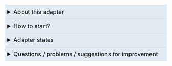 <!-- Markdown Collapsible Section, see https://gist.github.com/pierrejoubert73/902cc94d79424356a8d20be2b382e1ab -->
<details>
  <summary style="font-size:1.3em; border:1px solid #ddd; background-color:#E0EBF3; color:black; padding:10px 0 10px 5px">About this adapter</summary> <!-- Header -->
  <!-- Markdown Collapsible Section - We must have an empty line below (per link above)  -->

In our home automation we have several **triggers**, e.g.
 * motion sensor in the corridor triggers, 
 * a wall switch is pressed, 
 * a certain time occurs (e.g. 30 minutes after sunset or Mon-Fri at 7:00)

In addition, we often want that additional conditions are (not) met (e.g. 'Today is a holiday', 'living room window is open', brightness is greater than 100 lux, etc.).

So as soon as something triggers and optionally conditions apply or do not apply, target states (i.e. **Target devices**) should be switched.
In addition, a timer should run after a motion sensor is triggered, which (as soon as there is no more motion) switches off the target devices after the set number of seconds.

Smart Control takes care of this and executes everything according to IFTTT.

The goal is to replace many JavaScript and Blockly's and to provide a very user-friendly environment for various scenarios.

</details>
<!-- Markdown Collapsible Section - We must have an empty line below (per link above)  -->

<details>
  <summary style="font-size:1.3em; border:1px solid #ddd; background-color:#E0EBF3; color:black; padding:10px 0 10px 5px">How to start?</summary> <!-- Header -->
  <!-- Markdown Collapsible Section - We must have an empty line below (per link above)  -->

You simply go through the individual options pages (tabs) as follows:

| Tab | What to do |
|--------|------------|
|1. TARGET DEVICES | Here you enter all your target devices to be switched, e.g. lights, radio, etc. You can enter single device states in the first table, and/or use so-called enumerations ("enums") in the second table. [Documentation link : Enumerations](https://www.iobroker.net/#en/documentation/admin/enums.md) |
|2. ADDITIONAL CONDITIONS | *optional*: Here you enter additional conditions that should (not) apply, e.g.: nobody present, holiday today, etc. |
|3. TRIGGERS |Here you enter triggers, e.g. motion sensors, wall switches, etc., as well as any time-dependent triggers (e.g. every day at 8:00 am). |
|4 ZONES |Here you bring everything together by defining all "zones" (e.g. bathroom 1st floor, coffee corner, etc.) and assigning triggers and target devices to be switched, as well as defining further conditions for execution. |
| FURTHER OPTIONS | Here you can set additional adapter options. |

### By clicking on the dark blue highlighted headline you will get more information about the settings, example:

![image](https://github.com/iobroker-community-adapters/ioBroker.smartcontrol/blob/master/admin/doc-md/img/start_show-explanation.gif?raw=true)



### Note: Drop-down fields in tables

Drop-down fields that offer several selectable values must be clicked "on the side". This is an issue of the ioBroker admin adapter, not of Smart Control. [The issue is reported and addressed](https://github.com/ioBroker/ioBroker.admin/issues/590) in the ioBroker admin adapter, and will come with the next update.

![image](https://github.com/iobroker-community-adapters/ioBroker.smartcontrol/blob/master/admin/doc-md/img/start_dropdown-ani.gif?raw=true)


<br>Simple remedy: Just click on the blue button to the left of it and you will get a much better selection dialog:

![image](https://github.com/iobroker-community-adapters/ioBroker.smartcontrol/blob/master/admin/doc-md/img/start_open-dialog.png?raw=true)


</details>
<!-- Markdown Collapsible Section - We must have an empty line below (per link above)  -->

<details>
  <summary style="font-size:1.3em; border:1px solid #ddd; background-color:#E0EBF3; color:black; padding:10px 0 10px 5px">Adapter states</summary> <!-- Header -->
  <!-- Markdown Collapsible Section - We must have an empty line below (per link above)  -->

### smartcontrol.x.info.astroTimes

Here you see all current astro times of your geo-coordinates, which you have set in the ioBroker-Admin-Options (wrench top left).

![image](https://github.com/iobroker-community-adapters/ioBroker.smartcontrol/blob/master/admin/doc-md/img/start_states-astro.png?raw=true)


### smartcontrol.x.info.log.zoneActivations.json

With <code>smartcontrol.x.info.log.zoneActivations.json</code> the adapter provides a state, which provides information as JSON once a a zone has been successfully executed  (the newest entry appears at the top). In the adapter options, tab "FURTHER OPTIONS" -> "Logging", you can set the number of JSON entries accordingly.


### smartcontrol.x.options

Here you can switch on and off individual rows for each options table (state 'active').
<br>In addition you can change the time in seconds (state 'duration') and the brightness threshold (state 'briThreshold') for all motion sensors.

![image](https://github.com/iobroker-community-adapters/ioBroker.smartcontrol/blob/master/admin/doc-md/img/start_states-options-motion.png?raw=true)


**Please note:** A change of these states causes a restart of the adapter instance so that the changes can take effect.

### smartcontrol.x.targetDevices

For each table row under "1. TARGET DEVICES" the adapter adds linked states here. If you change these states, the original target state is changed accordingly, and vice versa.

![image](https://github.com/iobroker-community-adapters/ioBroker.smartcontrol/blob/master/admin/doc-md/img/start_states-target-devices.png?raw=true)


### smartcontrol.x.Test

Here you have states purely for testing the adapter. These states do not provide any functions or features and are only used to test the adapter. After the first installation of an instance of this adapter, the adapter options are preset with some of these states. For example, start testing by activating a trigger state, e.g. set 'smartcontrol.0.Test.trigger.Bathroom_motion' to 'true'. Then you check if something is triggered (based on the settings in '4. ZONES' etc.).
<br>The ioBroker Log (ioBroker Admin > Log) provides detailed information. For debugging, please set the log level of the adapter instance to 'debug' to get much more information in the log.

![image](https://github.com/iobroker-community-adapters/ioBroker.smartcontrol/blob/master/admin/doc-md/img/start_states-test.png?raw=true)

</details>
<!-- Markdown Collapsible Section - We must have an empty line below (per link above)  -->

<details>
  <summary style="font-size:1.3em; border:1px solid #ddd; background-color:#E0EBF3; color:black; padding:10px 0 10px 5px">Questions / problems / suggestions for improvement</summary> <!-- Header -->
  <!-- Markdown Collapsible Section - We must have an empty line below (per link above)  -->

### Questions about usage, etc.

The best way is to ask a question in the ioBroker forum, ideally you reference @Mic so that I, as the developer, get a notification. Current forum thread for this adapter is here: [ioBroker-Forum: Smart Control](https://forum.iobroker.net/topic/36728/). Feel free to write in English or German.

### Error / Bug

First check the ioBroker log for all hints and follow them accordingly. If you are not sure if you have done everything correctly in the adapter settings, see above -> *Questions about usage, etc.*. 
<br>If you really have an error caused by this adapter:
1. go to [GitHub: Smart Control Issues](https://github.com/iobroker-community-adapters/ioBroker.smartcontrol/issues) and open a new issue. 
2. describe **in detail** the issue and step-by-step what you were doing when/before the bug occurred. Also set the log level of the adapter to "debug", reproduce the error and set the log output in code tags in the issue. ioBroker cuts off log lines, so please go directly to the log file (by clicking on "Download Log"). 
3. add screenshots, if likely helpful for me as developer
4. add the adapter options export, if possibly useful for troubleshooting for me, by clicking on the blue "arrow down" button in the top right corner of the SmartControl adapter options

### Enhancement/feature requests

Open a new Github issue at [GitHub: Smart Control Issues](https://github.com/iobroker-community-adapters/ioBroker.smartcontrol/issues), in English or German.


</details>
<!-- Markdown Collapsible Section - We must have an empty line below (per link above)  -->


